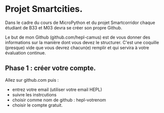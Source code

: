 # Projet Smartcities.

Dans le cadre du cours de MicroPython et du projet Smartcorridor chaque étudiant de B33 et M03 devra se créer son propre Github. 

Le but de mon Github (github.com/hepl-camus) est de vous donner des informations sur la manière dont vous devez le structurer. C'est une coquille (presque) vide que vous devrez chacun(e) remplir et qui servira à votre évaluation continue.

## Phase 1 : créer votre compte.

Allez sur github.com puis :

- entrez votre email (utiliser votre email HEPL)
- suivre les instrcutions
- choisir comme nom de github : hepl-votrenom
- choisir le compte gratuit.
